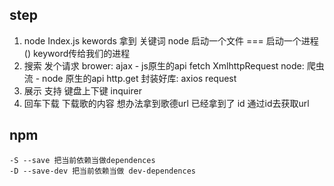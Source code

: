## step 
 1. node Index.js kewords 拿到 关键词
    node 启动一个文件 === 启动一个进程 ()
    keyword传给我们的进程
 2. 搜索 发个请求
    brower: ajax - js原生的api  fetch  XmlhttpRequest 
    node: 爬虫 流 - node 原生的api http.get
    封装好库: axios request
 3. 展示 支持 键盘上下键 inquirer 
 4. 回车下载 下载歌的内容 想办法拿到歌德url  已经拿到了 id  通过id去获取url


## npm
    -S --save 把当前依赖当做dependences
    -D --save-dev 把当前依赖当做 dev-dependences